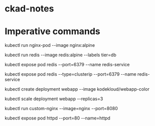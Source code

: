 # ckad-notes


# Imperative commands


kubectl run nginx-pod --image nginx:alpine

kubectl run redis --image redis:alpine --labels tier=db

kubectl expose pod redis --port=6379 --name redis-service

kubectl expose pod redis --type=clusterip --port=6379 --name redis-service

kubectl create deployment webapp --image kodekloud/webapp-color

kubectl scale deployment webapp --replicas=3

kubectl run custom-nginx --image=nginx --port=8080

kubectl expose pod httpd --port=80 --name=httpd
